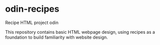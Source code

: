 # odin-recipes
Recipe HTML project odin

This repository contains basic HTML webpage design, using recipes as a foundation to build familiarity with website design.